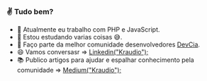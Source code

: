 ### :v: Tudo bem? 

- 🔭 Atualmente eu trabalho com PHP e JavaScript.
- 🌱 Estou estudando varias coisas :sweat_smile:.
- 👯 Faço parte da melhor comunidade desenvolvedores [DevCia](https://github.com/DevCia).
- :smile: Vamos conversasr => [Linkedin("Kraudio");](https://www.linkedin.com/in/claudio-silva-junior-12aba9158/)
- :books: Publico artigos para ajudar e espalhar conhecimento pela comunidade => [Medium("Kraudio");](https://medium.com/@claudio.199644)

